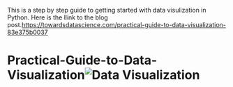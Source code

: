 This is a step by step guide to getting started with data visulization in Python.
Here is the llink to the blog post.https://towardsdatascience.com/practical-guide-to-data-visualization-83e375b0037

# Practical-Guide-to-Data-Visualization![Data Visualization](https://user-images.githubusercontent.com/71575857/222186631-235beb62-8c9f-4a33-9cb5-3939ff3d43f3.png)
